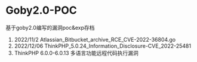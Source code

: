 # Goby2.0-POC
基于goby2.0编写的漏洞poc&amp;exp存档
1. 2022/11/2 Atlassian_Bitbucket_archive_RCE_CVE-2022-36804.go
2. 2022/12/06 ThinkPHP_5.0.24_Information_Disclosure-CVE_2022-25481
3. ThinkPHP 6.0.0-6.0.13 多语言功能远程代码执行漏洞
